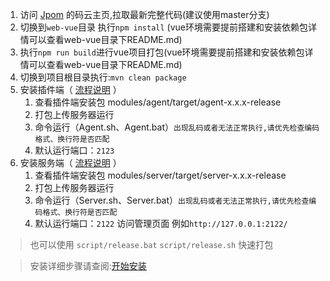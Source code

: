 
1. 访问 [Jpom](https://gitee.com/dromara/Jpom) 的码云主页,拉取最新完整代码(建议使用master分支)
2. 切换到`web-vue`目录 执行`npm install` (vue环境需要提前搭建和安装依赖包详情可以查看web-vue目录下README.md)
3. 执行`npm run build`进行vue项目打包(vue环境需要提前搭建和安装依赖包详情可以查看web-vue目录下README.md)
4. 切换到项目根目录执行:`mvn clean package`
5. 安装插件端（ [流程说明](https://jpom-site.keepbx.cn/docs/#/安装使用/开始安装?id=安装插件端) ）
   1. 查看插件端安装包 modules/agent/target/agent-x.x.x-release
   2. 打包上传服务器运行
   3. 命令运行（Agent.sh、Agent.bat）`出现乱码或者无法正常执行,请优先检查编码格式、换行符是否匹配`
   4. 默认运行端口：`2123`
6. 安装服务端（ [流程说明](https://jpom-site.keepbx.cn/docs/#/安装使用/开始安装?id=安装服务端) ）
   1. 查看插件端安装包 modules/server/target/server-x.x.x-release
   2. 打包上传服务器运行
   3. 命令运行（Server.sh、Server.bat）`出现乱码或者无法正常执行,请优先检查编码格式、换行符是否匹配`
   4. 默认运行端口：`2122` 访问管理页面 例如`http://127.0.0.1:2122/`

> 也可以使用 `script/release.bat` `script/release.sh` 快速打包


 >安装详细步骤请查阅:[开始安装](/安装使用/开始安装.md)